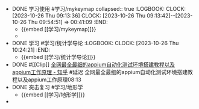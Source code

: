 - DONE 学习使用 #学习/mykeymap
  collapsed:: true
  :LOGBOOK:
  CLOCK: [2023-10-26 Thu 09:13:36]
  CLOCK: [2023-10-26 Thu 09:13:42]--[2023-10-26 Thu 09:54:51] =>  00:41:09
  :END:
	- {{embed [[学习/mykeymap]]}}
	-
- DONE 学习 #学习/统计学导论
  :LOGBOOK:
  CLOCK: [2023-10-26 Thu 10:24:21]
  :END:
	- {{embed [[学习/统计学导论]]}}
- DONE #[[Clip]] [全网最全最细的appium自动化测试环境搭建教程以及appium工作原理 - 知乎](https://zhuanlan.zhihu.com/p/142899252) #延迟
  全网最全最细的appium自动化测试环境搭建教程以及appium工作原理08:13
- DONE 突击复习 #学习/地形学
	- {{embed [[学习/地形学]]}}
-